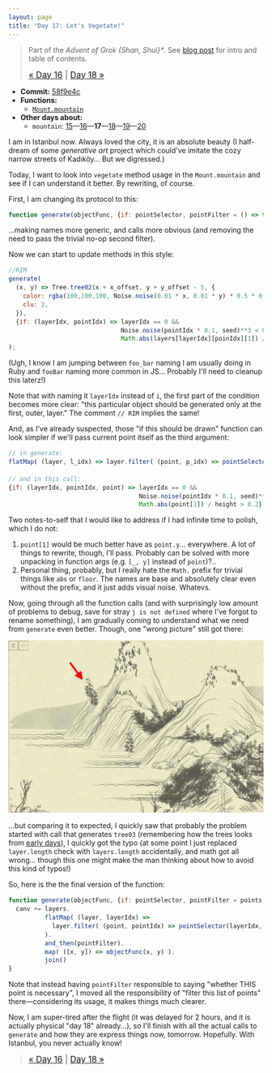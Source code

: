 ```yaml
---
layout: page
title: "Day 17: Let's Vegetate!"
---
```


> Part of the _Advent of Grok {Shan, Shui}*_. See [blog post](/blog/2021-12-28-grok-shan-shui.html) for intro and table of contents.
>
> <big>[« Day 16](day16.html) | [Day 18 »](day18.html)</big>

* **Commit:** [58f9e4c](https://github.com/zverok/grok-shan-shui/commit/58f9e4ccb4f10f3e2745f2057370deb42c033706)
* **Functions:**
  * [`Mount.mountain`](https://github.com/zverok/grok-shan-shui/blob/main/original.html#L1804)
* **Other days about:**
  * `mountain`: [15](day15.html)—[16](day16.html)—**17**—[18](day18.html)—[19](day19.html)—[20](day20.html)

I am in Istanbul now. Always loved the city, it is an absolute beauty (I half-dream of some _generative art_ project which could've imitate the cozy narrow streets of Kadıköy... But we digressed.)

Today, I want to look into `vegetate` method usage in the `Mount.mountain` and see if I can understand it better. By rewriting, of course.

First, I am changing its protocol to this:

```js
function generate(objectFunc, {if: pointSelector, pointFilter = () => true}) {
```
...making names more generic, and calls more obvious (and removing the need to pass the trivial no-op second filter).

Now we can start to update methods in this style:

```js
//RIM
generate(
  (x, y) => Tree.tree02(x + x_offset, y + y_offset - 5, {
    color: rgba(100,100,100, Noise.noise(0.01 * x, 0.01 * y) * 0.5 * 0.3 + 0.5),
    clu: 2,
  }),
  {if: (layerIdx, pointIdx) => layerIdx == 0 &&
                               Noise.noise(pointIdx * 0.1, seed)**3 < 0.1 &&
                               Math.abs(layers[layerIdx][poinIdx][1]) / height > 0.2},
);
```

(Ugh, I know I am jumping between `foo_bar` naming I am usually doing in Ruby and `fooBar` naming more common in JS... Probably I'll need to cleanup this laterz!)

Note that with naming it `layerIdx` instead of `i`, the first part of the condition becomes more clear: "this particular object should be generated only at the first, outer, layer." The comment `// RIM` implies the same!

And, as I've already suspected, those "if this should be drawn" function can look simpler if we'll pass current point itself as the third argument:

```js
// in generate:
flatMap( (layer, l_idx) => layer.filter( (point, p_idx) => pointSelector(l_idx, p_idx, point) ) ).
                                                                                    // ^^^^^
// and in this call:
{if: (layerIdx, pointIdx, point) => layerIdx == 0 &&
                                    Noise.noise(pointIdx * 0.1, seed)**3 < 0.1 &&
                                    Math.abs(point[1]) / height > 0.2},

```

Two notes-to-self that I would like to address if I had infinite time to polish, which I do not:
1. `point[1]` would be much better have as `point.y`... everywhere. A lot of things to rewrite, though, I'll pass. Probably can be solved with more unpacking in function args (e.g. `[_, y]` instead of `point`)?..
2. Personal thing, probably, but I really hate the `Math.` prefix for trivial things like `abs` or `floor`. The names are base and absolutely clear even without the prefix, and it just adds visual noise. Whatevs.

Now, going through all the function calls (and with surprisingly low amount of problems to debug, save for stray `j is not defined` where I've forgot to rename something), I am gradually coming to understand what we need from `generate` even better. Though, one "wrong picture" still got there:

![](/img/advent2021/image46.png)

...but comparing it to expected, I quickly saw that probably the problem started with call that generates `tree03` (remembering how the trees looks from [early days](day06.html)), I quickly got the typo (at some point I just replaced `layer.length` check with `layers.length` accidentally, and math got all wrong... though this one might make the man thinking about how to avoid this kind of typos!)

So, here is the the final version of the function:

```js
function generate(objectFunc, {if: pointSelector, pointFilter = points => points}) {
  canv += layers.
          flatMap( (layer, layerIdx) =>
            layer.filter( (point, pointIdx) => pointSelector(layerIdx, pointIdx, {layer, point}) )
          ).
          and_then(pointFilter).
          map( ([x, y]) => objectFunc(x, y) ).
          join()
}
```

Note that instead having `pointFilter` responsible to saying "whether THIS point is necessary", I moved all the responsibility of "filter this list of points" there—considering its usage, it makes things much clearer.

Now, I am super-tired after the flight (it was delayed for 2 hours, and it is actually physical "day 18" already...), so I'll finish with all the actual calls to `generate` and how they are express things now, tomorrow. Hopefully. With Istanbul, you never actually know!

> <big>[« Day 16](day16.html) | [Day 18 »](day18.html)</big>
